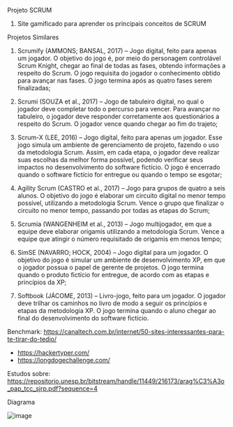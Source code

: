 Projeto SCRUM

1. Site gamificado para aprender os principais conceitos de SCRUM


Projetos Similares
1. Scrumify (AMMONS; BANSAL, 2017) – Jogo digital, feito para apenas um
jogador. O objetivo do jogo é, por meio do personagem controlável Scrum Knight,
chegar ao final de todas as fases, obtendo informações a respeito do Scrum. O
jogo requisita do jogador o conhecimento obtido para avançar nas fases. O jogo
termina após as quatro fases serem finalizadas;

2. Scrumi (SOUZA et al., 2017) – Jogo de tabuleiro digital, no qual o jogador deve
completar todo o percurso para vencer. Para avançar no tabuleiro, o jogador deve
responder corretamente aos questionários a respeito do Scrum. O jogador vence
quando chegar ao fim do trajeto;

3. Scrum-X (LEE, 2016) – Jogo digital, feito para apenas um jogador. Esse jogo
simula um ambiente de gerenciamento de projeto, fazendo o uso da metodologia
Scrum. Assim, em cada etapa, o jogador deve realizar suas escolhas da melhor
forma possível, podendo verificar seus impactos no desenvolvimento do software
fictício. O jogo é encerrado quando o software fictício for entregue ou quando o
tempo se esgotar;

4. Agility Scrum (CASTRO et al., 2017) – Jogo para grupos de quatro a seis alunos.
O objetivo do jogo é elaborar um circuito digital no menor tempo possível,
utilizando a metodologia Scrum. Vence o grupo que finalizar o circuito no menor
tempo, passando por todas as etapas do Scrum;

5.  Scrumia (WANGENHEIM et al., 2013) – Jogo multijogador, em que a equipe
deve elaborar origamis utilizando a metodologia Scrum. Vence a equipe que
atingir o número requisitado de origamis em menos tempo;

6. SimSE (NAVARRO; HOCK, 2004) – Jogo digital para um jogador. O objetivo
do jogo é simular um ambiente de desenvolvimento XP, em que o jogador possua
o papel de gerente de projetos. O jogo termina quando o produto fictício for
entregue, de acordo com as etapas e princípios da XP;

7. Softbook (JÁCOME, 2013) – Livro-jogo, feito para um jogador. O jogador deve
trilhar os caminhos no livro de modo a seguir os princípios e etapas da
metodologia XP. O jogo termina quando o aluno chegar ao final do
desenvolvimento do software fictício.

Benchmark:
https://canaltech.com.br/internet/50-sites-interessantes-para-te-tirar-do-tedio/
- https://hackertyper.com/
- https://longdogechallenge.com/

Estudos sobre:
https://repositorio.unesp.br/bitstream/handle/11449/216173/arag%C3%A3o_pap_tcc_sjrp.pdf?sequence=4


Diagrama

![image](https://github.com/lucasgomesgoulart/projetoscrum/assets/94652743/849f5576-3b03-4ea7-be17-ef680f8ab73a)
